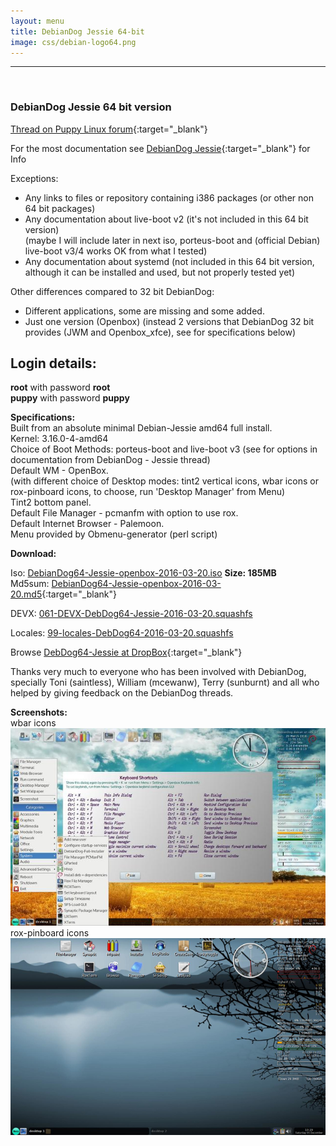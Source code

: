 ```yaml
---
layout: menu
title: DebianDog Jessie 64-bit
image: css/debian-logo64.png
---
```


---
<br>

### DebianDog Jessie 64 bit version


[Thread on Puppy Linux forum](http://murga-linux.com/puppy/viewtopic.php?t=101931){:target="_blank"}

For the most documentation see [DebianDog Jessie](zz01debiandogjessie.html){:target="_blank"} for Info

Exceptions:    
- Any links to files or repository containing i386 packages (or other non 64 bit packages)    
- Any documentation about live-boot v2 (it's not included in this 64 bit version)    
(maybe I will include later in next iso, porteus-boot and (official Debian) live-boot v3/4 works OK from what I tested)    
- Any documentation about systemd (not included in this 64 bit version, although it can be installed and used, but not properly tested yet)

Other differences compared to 32 bit DebianDog:    
- Different applications, some are missing and some added.    
- Just one version (Openbox) (instead 2 versions that DebianDog 32 bit provides (JWM and Openbox_xfce), see for specifications below)    

## Login details:
**root** with password **root**    
**puppy** with password **puppy**

**Specifications:**    
Built from an absolute minimal Debian-Jessie amd64 full install.    
Kernel: 3.16.0-4-amd64    
Choice of Boot Methods: porteus-boot and live-boot v3 (see for options in documentation from DebianDog - Jessie thread)    
Default WM - OpenBox.    
(with different choice of Desktop modes: tint2 vertical icons, wbar icons or rox-pinboard icons, to choose, run 'Desktop Manager' from Menu)    
Tint2 bottom panel.       
Default File Manager - pcmanfm with option to use rox.    
Default Internet Browser - Palemoon.    
Menu provided by Obmenu-generator (perl script)     

**Download:**

Iso: [DebianDog64-Jessie-openbox-2016-03-20.iso](https://dl.dropboxusercontent.com/u/36381953/DebDog64-Jessie/DebianDog64-Jessie-openbox-2016-03-20.iso) **Size: 185MB**        
Md5sum: [DebianDog64-Jessie-openbox-2016-03-20.md5](https://dl.dropboxusercontent.com/u/36381953/DebDog64-Jessie/DebianDog64-Jessie-openbox-2016-03-20.md5){:target="_blank"}        

DEVX: [061-DEVX-DebDog64-Jessie-2016-03-20.squashfs](https://dl.dropboxusercontent.com/u/36381953/DebDog64-Jessie/Extra-Modules/061-DEVX-DebDog64-Jessie-2016-03-20.squashfs)    

Locales: [99-locales-DebDog64-2016-03-20.squashfs](https://dl.dropboxusercontent.com/u/36381953/DebDog64-Jessie/Extra-Modules/99-locales-DebDog64-2016-03-20.squashfs)    

Browse [DebDog64-Jessie at DropBox](https://www.dropbox.com/sh/7zw9v8owznjfkze/AADGxeYik7761AX_3jHfxucIa?lst){:target="_blank"}  

Thanks very much to everyone who has been involved with DebianDog, specially Toni (saintless), William (mcewanw), Terry (sunburnt) and all who helped by giving feedback on the DebianDog threads.


**Screenshots:**    
wbar icons
![wbar icons](images/Debdog64-wbar-icons.jpg)    
rox-pinboard icons   
![rox-pinboard icons](images/Debdog64-rox-pinboard.png)    

